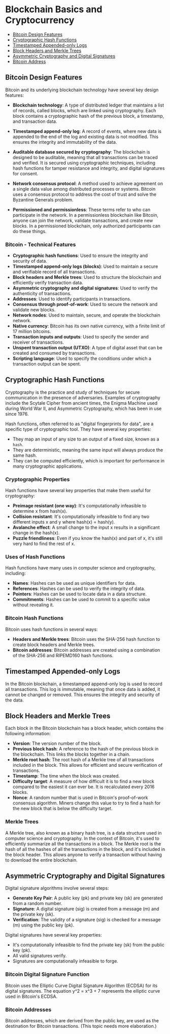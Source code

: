# Blockchain Basics and Cryptocurrency
- [Bitcoin Design Features](#bitcoin-design-features)
- [Cryptographic Hash Functions](#cryptographic-hash-functions)
- [Timestamped Appended-only Logs](#timestamped-appended-only-logs)
- [Block Headers and Merkle Trees](#block-headers-and-merkle-trees)
- [Asymmetric Cryptography and Digital Signatures](#asymmetric-cryptography-and-digital-signatures)
- [Bitcoin Address](#bitcoin-address)

## Bitcoin Design Features

Bitcoin and its underlying blockchain technology have several key design features:

- **Blockchain technology**: A type of distributed ledger that maintains a list of records, called blocks, which are linked using cryptography. Each block contains a cryptographic hash of the previous block, a timestamp, and transaction data.

- **Timestamped append-only log**: A record of events, where new data is appended to the end of the log and existing data is not modified. This ensures the integrity and immutability of the data.

- **Auditable database secured by cryptography**: The blockchain is designed to be auditable, meaning that all transactions can be traced and verified. It is secured using cryptographic techniques, including hash functions for tamper resistance and integrity, and digital signatures for consent.

- **Network consensus protocol**: A method used to achieve agreement on a single data value among distributed processes or systems. Bitcoin uses a consensus protocol to address the cost of trust and solve the Byzantine Generals problem.

- **Permissioned and permissionless**: These terms refer to who can participate in the network. In a permissionless blockchain like Bitcoin, anyone can join the network, validate transactions, and create new blocks. In a permissioned blockchain, only authorized participants can do these things.

### Bitcoin - Technical Features

- **Cryptographic hash functions**: Used to ensure the integrity and security of data.
- **Timestamped append-only logs (blocks)**: Used to maintain a secure and verifiable record of all transactions.
- **Block headers and Merkle trees**: Used to structure the blockchain and efficiently verify transaction data.
- **Asymmetric cryptography and digital signatures**: Used to verify the authenticity of transactions.
- **Addresses**: Used to identify participants in transactions.
- **Consensus through proof-of-work**: Used to secure the network and validate new blocks.
- **Network nodes**: Used to maintain, secure, and operate the blockchain network.
- **Native currency**: Bitcoin has its own native currency, with a finite limit of 17 million bitcoins.
- **Transaction inputs and outputs**: Used to specify the sender and receiver of transactions.
- **Unspent transaction output (UTXO)**: A type of digital asset that can be created and consumed by transactions.
- **Scripting language**: Used to specify the conditions under which a transaction output can be spent.

## Cryptographic Hash Functions 

Cryptography is the practice and study of techniques for secure communication in the presence of adversaries. Examples of cryptography include the Scytale Cipher from ancient times, the Enigma Machine used during World War II, and Asymmetric Cryptography, which has been in use since 1976.

Hash functions, often referred to as "digital fingerprints for data", are a specific type of cryptographic tool. They have several key properties:

- They map an input of any size to an output of a fixed size, known as a `hash`.
- They are deterministic, meaning the same input will always produce the same hash.
- They can be computed efficiently, which is important for performance in many cryptographic applications.

### Cryptographic Properties

Hash functions have several key properties that make them useful for cryptography:

- **Preimage resistant (one way)**: It's computationally infeasible to determine x from hash(x).
- **Collision resistant**: It's computationally infeasible to find any two different inputs x and y where hash(x) = hash(y).
- **Avalanche effect**: A small change to the input x results in a significant change in the hash(x).
- **Puzzle friendliness**: Even if you know the hash(x) and part of x, it's still very hard to find the rest of x.

### Uses of Hash Functions

Hash functions have many uses in computer science and cryptography, including:

- **Names**: Hashes can be used as unique identifiers for data.
- **References**: Hashes can be used to verify the integrity of data.
- **Pointers**: Hashes can be used to locate data in a data structure.
- **Commitments**: Hashes can be used to commit to a specific value without revealing it.

### Bitcoin Hash Functions

Bitcoin uses hash functions in several ways:

- **Headers and Merkle trees**: Bitcoin uses the SHA-256 hash function to create block headers and Merkle trees.
- **Bitcoin addresses**: Bitcoin addresses are created using a combination of the SHA-256 and RIPEMD160 hash functions.

## Timestamped Appended-only Logs

In the Bitcoin blockchain, a timestamped append-only log is used to record all transactions. This log is immutable, meaning that once data is added, it cannot be changed or removed. This ensures the integrity and security of the data.
## Block Headers and Merkle Trees

Each block in the Bitcoin blockchain has a block header, which contains the following information:

- **Version**: The version number of the block.
- **Previous block hash**: A reference to the hash of the previous block in the blockchain. This links the blocks together in a chain.
- **Merkle root hash**: The root hash of a Merkle tree of all transactions included in the block. This allows for efficient and secure verification of transactions.
- **Timestamp**: The time when the block was created.
- **Difficulty target**: A measure of how difficult it is to find a new block compared to the easiest it can ever be. It is recalculated every 2016 blocks.
- **Nonce**: A random number that is used in Bitcoin's proof-of-work consensus algorithm. Miners change this value to try to find a hash for the new block that is below the difficulty target.

### Merkle Trees

A Merkle tree, also known as a binary hash tree, is a data structure used in computer science and cryptography. In the context of Bitcoin, it's used to efficiently summarize all the transactions in a block. The Merkle root is the hash of all the hashes of all the transactions in the block, and it's included in the block header. This allows anyone to verify a transaction without having to download the entire blockchain.

## Asymmetric Cryptography and Digital Signatures

Digital signature algorithms involve several steps:

- **Generate Key Pair**: A public key (pk) and private key (sk) are generated from a random number.
- **Signature**: A digital signature (sig) is created from a message (m) and the private key (sk).
- **Verification**: The validity of a signature (sig) is checked for a message (m) using the public key (pk).

Digital signatures have several key properties:

- It's computationally infeasible to find the private key (sk) from the public key (pk).
- All valid signatures verify.
- Signatures are computationally infeasible to forge.

### Bitcoin Digital Signature Function

Bitcoin uses the Elliptic Curve Digital Signature Algorithm (ECDSA) for its digital signatures. The equation y^2 = x^3 + 7 represents the elliptic curve used in Bitcoin's ECDSA.

### Bitcoin Addresses

Bitcoin addresses, which are derived from the public key, are used as the destination for Bitcoin transactions. (This topic needs more elaboration.)
